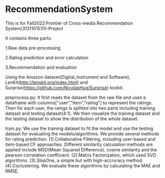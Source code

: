 # RecommendationSystem
This is for Fall2022:Frontier of Cross-media Recommendation System(3131101531)–Project 

It contains three parts:

1.Raw data pre-processing

2.Rating prediction and error calculation

3.Recommendation and evaluation


Using the Amazon dataset(Digital_Instrument and Software), LenKit(http://lenskit.org/index.html)  and Surprise(https://github.com/NicolasHug/Surprise) toolkit.

preprocess.py:
It first reads the dataset from the raw file and uses a dataframe with columns["user","item","rating"] to represent the ratings. Then for each user, the raings is splitted into two parts including training dataset and testing dataset(4:1). We then visualize the training dataset and the testing dataset to show the distribution of the whole dataset.


train.py:
We use the training dataset to fit the model and use the testing dataset for evaluating the models/algorithms.
We provide several methods for rating prediction:
(1).Collaborative Filtering, including user-based and item-based CF approaches. Different  similarity calculation methods are applied include MSD(Mean Squared Difference), cosine similarity and the pearson correlation coefficient.
(2).Matrix Factorization, which used SVD algorithms.
(3).SlopOne, a simple but with high-accruracy method
(4).Coclustering.
We evaluate these algorithms by calculating the MAE and RMSE.
